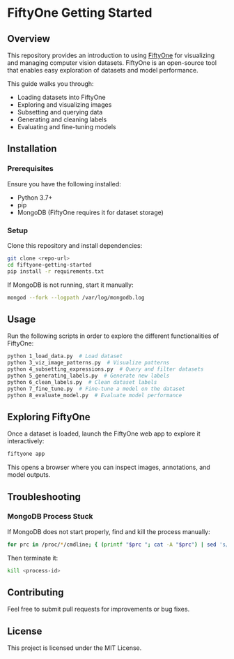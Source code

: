 # FiftyOne Getting Started

## Overview
This repository provides an introduction to using [FiftyOne](https://voxel51.com/fiftyone/) for visualizing and managing computer vision datasets. FiftyOne is an open-source tool that enables easy exploration of datasets and model performance.

This guide walks you through:
- Loading datasets into FiftyOne
- Exploring and visualizing images
- Subsetting and querying data
- Generating and cleaning labels
- Evaluating and fine-tuning models

## Installation
### Prerequisites
Ensure you have the following installed:
- Python 3.7+
- pip
- MongoDB (FiftyOne requires it for dataset storage)

### Setup
Clone this repository and install dependencies:
```sh
git clone <repo-url>
cd fiftyone-getting-started
pip install -r requirements.txt
```

If MongoDB is not running, start it manually:
```sh
mongod --fork --logpath /var/log/mongodb.log
```

## Usage
Run the following scripts in order to explore the different functionalities of FiftyOne:
```sh
python 1_load_data.py  # Load dataset
python 3_viz_image_patterns.py  # Visualize patterns
python 4_subsetting_expressions.py  # Query and filter datasets
python 5_generating_labels.py  # Generate new labels
python 6_clean_labels.py  # Clean dataset labels
python 7_fine_tune.py  # Fine-tune a model on the dataset
python 8_evaluate_model.py  # Evaluate model performance
```

## Exploring FiftyOne
Once a dataset is loaded, launch the FiftyOne web app to explore it interactively:
```sh
fiftyone app
```
This opens a browser where you can inspect images, annotations, and model outputs.

## Troubleshooting
### MongoDB Process Stuck
If MongoDB does not start properly, find and kill the process manually:
```sh
for prc in /proc/*/cmdline; { (printf "$prc "; cat -A "$prc") | sed 's/\^@/ /g;s|/proc/||;s|/cmdline||'; echo; } | grep mongo
```
Then terminate it:
```sh
kill <process-id>
```

## Contributing
Feel free to submit pull requests for improvements or bug fixes.

## License
This project is licensed under the MIT License.

